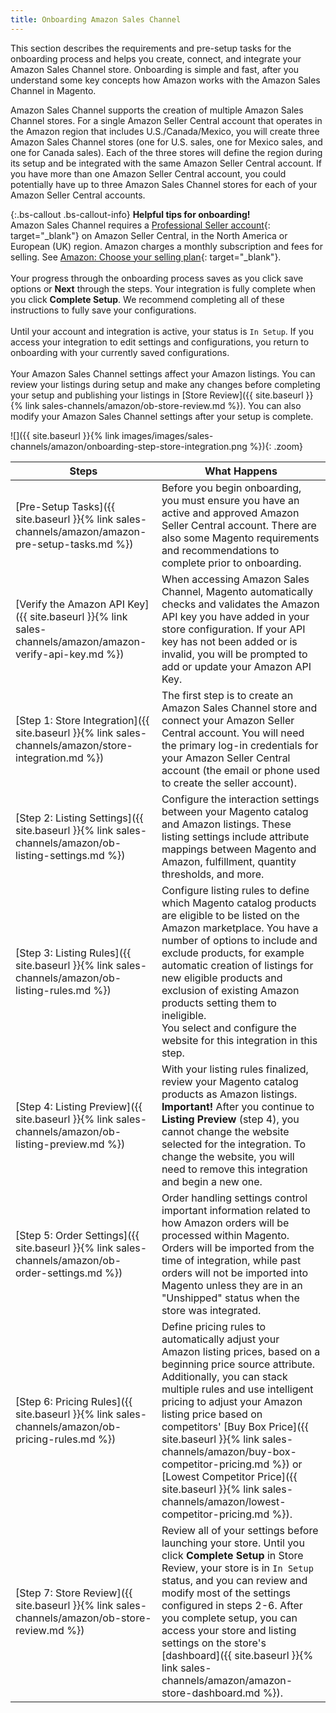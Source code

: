 ```yaml
---
title: Onboarding Amazon Sales Channel
---
```



This section describes the requirements and pre-setup tasks for the onboarding process and helps you create, connect, and integrate your Amazon Sales Channel store. Onboarding is simple and fast, after you understand some key concepts how Amazon works with the Amazon Sales Channel in Magento.

Amazon Sales Channel supports the creation of multiple Amazon Sales Channel stores. For a single Amazon Seller Central account that operates in the Amazon region that includes U.S./Canada/Mexico, you will create three Amazon Sales Channel stores (one for U.S. sales, one for Mexico sales, and one for Canada sales). Each of the three stores will define the region during its setup and be integrated with the same Amazon Seller Central account. If you have more than one Amazon Seller Central account, you could potentially have up to three Amazon Sales Channel stores for each of your Amazon Seller Central accounts.

{:.bs-callout .bs-callout-info}
**Helpful tips for onboarding!**
<br />Amazon Sales Channel requires a [Professional Seller account][1]{: target="_blank"} on Amazon Seller Central, in the North America or European (UK) region. Amazon charges a monthly subscription and fees for selling. See [Amazon: Choose your selling plan][2]{: target="_blank"}.<br />
<br />Your progress through the onboarding process saves as you click save options or **Next** through the steps. Your integration is fully complete when you click **Complete Setup**. We recommend completing all of these instructions to fully save your configurations.<br />
<br />Until your account and integration is active, your status is `In Setup`. If you access your integration to edit settings and configurations, you return to onboarding with your currently saved configurations.<br />
<br />Your Amazon Sales Channel settings affect your Amazon listings. You can review your listings during setup and make any changes before completing your setup and publishing your listings in [Store Review]({{ site.baseurl }}{% link sales-channels/amazon/ob-store-review.md %}). You can also modify your Amazon Sales Channel settings after your setup is complete.

![]({{ site.baseurl }}{% link images/images/sales-channels/amazon/onboarding-step-store-integration.png %}){: .zoom}

|Steps|What Happens|
|--- |--- |
|[Pre-Setup Tasks]({{ site.baseurl }}{% link sales-channels/amazon/amazon-pre-setup-tasks.md %})|Before you begin onboarding, you must ensure you have an active and approved Amazon Seller Central account. There are also some Magento requirements and recommendations to complete prior to onboarding.|
|[Verify the Amazon API Key]({{ site.baseurl }}{% link sales-channels/amazon/amazon-verify-api-key.md %})|When accessing Amazon Sales Channel, Magento automatically checks and validates the Amazon API key you have added in your store configuration. If your API key has not been added or is invalid, you will be prompted to add or update your Amazon API Key.|
|[Step 1: Store Integration]({{ site.baseurl }}{% link sales-channels/amazon/store-integration.md %})|The first step is to create an Amazon Sales Channel store and connect your Amazon Seller Central account. You will need the primary log-in credentials for your Amazon Seller Central account (the email or phone used to create the seller account).|
|[Step 2: Listing Settings]({{ site.baseurl }}{% link sales-channels/amazon/ob-listing-settings.md %})|Configure the interaction settings between your Magento catalog and Amazon listings. These listing settings include attribute mappings between Magento and Amazon, fulfillment, quantity thresholds, and more.|
|[Step 3: Listing Rules]({{ site.baseurl }}{% link sales-channels/amazon/ob-listing-rules.md %})|Configure listing rules to define which Magento catalog products are eligible to be listed on the Amazon marketplace. You have a number of options to include and exclude products, for example automatic creation of listings for new eligible products and exclusion of existing Amazon products setting them to ineligible. <br />You select and configure the website for this integration in this step.|
|[Step 4: Listing Preview]({{ site.baseurl }}{% link sales-channels/amazon/ob-listing-preview.md %})|With your listing rules finalized, review your Magento catalog products as Amazon listings. <br />**Important!** After you continue to **Listing Preview** (step 4), you cannot change the website selected for the integration. To change the website, you will need to remove this integration and begin a new one.|
|[Step 5: Order Settings]({{ site.baseurl }}{% link sales-channels/amazon/ob-order-settings.md %})|Order handling settings control important information related to how Amazon orders will be processed within Magento. Orders will be imported from the time of integration, while past orders will not be imported into Magento unless they are in an "Unshipped" status when the store was integrated.|
|[Step 6: Pricing Rules]({{ site.baseurl }}{% link sales-channels/amazon/ob-pricing-rules.md %})|Define pricing rules to automatically adjust your Amazon listing prices, based on a beginning price source attribute. Additionally, you can stack multiple rules and use intelligent pricing to adjust your Amazon listing price based on competitors' [Buy Box Price]({{ site.baseurl }}{% link sales-channels/amazon/buy-box-competitor-pricing.md %}) or [Lowest Competitor Price]({{ site.baseurl }}{% link sales-channels/amazon/lowest-competitor-pricing.md %}).|
|[Step 7: Store Review]({{ site.baseurl }}{% link sales-channels/amazon/ob-store-review.md %})|Review all of your settings before launching your store. Until you click **Complete Setup** in Store Review, your store is in `In Setup` status, and you can review and modify most of the settings configured in steps 2-6. After you complete setup, you can access your store and listing settings on the store's [dashboard]({{ site.baseurl }}{% link sales-channels/amazon/amazon-store-dashboard.md %}).|

[1]: https://services.amazon.com/content/sell-on-amazon.htm/
[2]: https://services.amazon.com/selling/pricing.html
